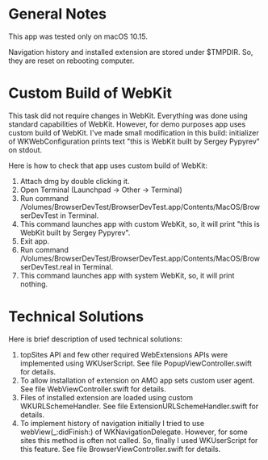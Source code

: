 # General Notes

This app was tested only on macOS 10.15.

Navigation history and installed extension are stored under $TMPDIR. So, they are reset on rebooting computer.

# Custom Build of WebKit

This task did not require changes in WebKit. Everything was done using standard capabilities of WebKit. However, for demo purposes app uses custom build of WebKit. I've made small modification in this build: initializer of WKWebConfiguration prints text "this is WebKit built by Sergey Pypyrev" on stdout.

Here is how to check that app uses custom build of WebKit:

1. Attach dmg by double clicking it.
1. Open Terminal (Launchpad -> Other -> Terminal)
1. Run command /Volumes/BrowserDevTest/BrowserDevTest.app/Contents/MacOS/BrowserDevTest in Terminal.
1. This command launches app with custom WebKit, so, it will print "this is WebKit built by Sergey Pypyrev".
1. Exit app.
1. Run command /Volumes/BrowserDevTest/BrowserDevTest.app/Contents/MacOS/BrowserDevTest.real in Terminal.
1. This command launches app with system WebKit, so, it will print nothing.

# Technical Solutions

Here is brief description of used technical solutions:

1. topSites API and few other required WebExtensions APIs were implemented using WKUserScript. See file PopupViewController.swift for details.
1. To allow installation of extension on AMO app sets custom user agent. See file WebViewController.swift for details.
1. Files of installed extension are loaded using custom WKURLSchemeHandler. See file ExtensionURLSchemeHandler.swift for details.
1. To implement history of navigation initially I tried to use webView(_:didFinish:) of WKNavigationDelegate. However, for some sites this method is often not called. So, finally I used WKUserScript for this feature. See file BrowserViewController.swift for details.
